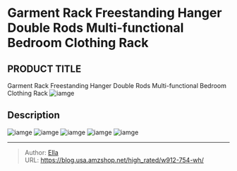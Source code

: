 # Garment Rack Freestanding Hanger Double Rods Multi-functional Bedroom Clothing Rack


## PRODUCT TITLE 

Garment Rack Freestanding Hanger Double Rods Multi-functional Bedroom Clothing Rack
![iamge](https://b2bfiles1.gigab2b.cn/image/wkseller/7941/20210607_1d0b063fc90ca229712caaf12f174c1c.jpg)

## Description












![iamge](https://b2bfiles1.gigab2b.cn/image/wkseller/7941/20210607_2a59c9c76abea8e5392a13399862a1be.jpg)
![iamge](https://b2bfiles1.gigab2b.cn/image/wkseller/7941/20210607_46761c104ec3a3661848ebd6989c74f5.jpg)
![iamge](https://b2bfiles1.gigab2b.cn/image/wkseller/7941/20210607_7620fbb187e019ea708d52f4410bcd1f.jpg)
![iamge](https://b2bfiles1.gigab2b.cn/image/wkseller/7941/20210607_a4b9b9c5b3eff976a4048bc3b0f7aff1.jpg)
![iamge](https://b2bfiles1.gigab2b.cn/image/wkseller/7941/20210607_b2c9a107431f96a5ff50333b6bf0dffb.jpg)


---

> Author: [Ella](https://blog.usa.amzshop.net/)  
> URL: https://blog.usa.amzshop.net/high_rated/w912-754-wh/  


